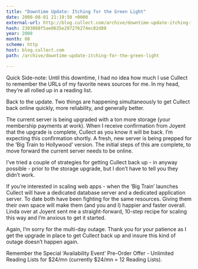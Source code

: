 ```yaml
---
title: "Downtime Update: Itching for the Green Light"
date: 2008-08-01 21:19:50 +0000
external-url: http://blog.cullect.com/archive/downtime-update-itching-for-the-green-light
hash: 2303088f5ae0635e287276274ec02d88
year: 2008
month: 08
scheme: http
host: blog.cullect.com
path: /archive/downtime-update-itching-for-the-green-light

---
```


Quick Side-note: Until this downtime, I had no idea how much I use Cullect to remember the URLs of my favorite news sources for me. In my head, they’re all rolled up in a reading list.

Back to the update. Two things are happening simultaneously to get Cullect back online quickly, more reliability, and generally better.


The current server is being upgraded with a ton more storage (your membership payments at work). When I receive confirmation from Joyent that the upgrade is complete, Cullect as you know it will be back. I’m expecting this confirmation shortly. 
A fresh, new server is being prepped for the ‘Big Train to Hollywood’ version. The initial steps of this are complete, to move forward the current server needs to be online.

I’ve tried a couple of strategies for getting Cullect back up - in anyway possible - prior to the storage upgrade, but I don’t have to tell you they didn’t work. 

If you’re interested in scaling web apps - when the ‘Big Train’ launches Cullect will have a dedicated database server and a dedicated application server. To date both have been fighting for the same resources. Giving them their own space will make them (and you and I) happier and faster overall. Linda over at Joyent sent me a straight-forward, 10-step recipe for scaling this way and I’m anxious to get it started. 

Again, I’m sorry for the multi-day outage. Thank you for your patience as I get the upgrade in place to get Cullect back up and insure this kind of outage doesn’t happen again.

Remember the Special ‘Availability Event’ Pre-Order Offer - Unlimited Reading Lists for $24/mn (currently $24/mn = 12 Reading Lists).

